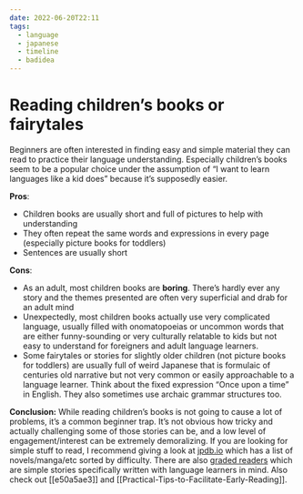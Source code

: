 ```yaml
---
date: 2022-06-20T22:11
tags:
  - language
  - japanese
  - timeline
  - badidea
---
```


# Reading children’s books or fairytales

Beginners are often interested in finding easy and simple material they can read
to practice their language understanding. Especially children’s books seem to be
a popular choice under the assumption of “I want to learn languages like a kid
does” because it’s supposedly easier.

**Pros**:

 * Children books are usually short and full of pictures to help with
   understanding
 * They often repeat the same words and expressions in every page (especially
   picture books for toddlers)
 * Sentences are usually short

**Cons**:

 * As an adult, most children books are **boring**. There’s hardly ever any
   story and the themes presented are often very superficial and drab for an
   adult mind
 * Unexpectedly, most children books actually use very complicated language,
   usually filled with onomatopoeias or uncommon words that are either
   funny-sounding or very culturally relatable to kids but not easy to
   understand for foreigners and adult language learners.
 * Some fairytales or stories for slightly older children (not picture books for
   toddlers) are usually full of weird Japanese that is formulaic of centuries
   old narrative but not very common or easily approachable to a language
   learner. Think about the fixed expression “Once upon a time” in English.
   They also sometimes use archaic grammar structures too.

**Conclusion:** While reading children’s books is not going to cause a lot of
problems, it’s a common beginner trap. It’s not obvious how tricky and actually
challenging some of those stories can be, and a low level of engagement/interest
can be extremely demoralizing. If you are looking for simple stuff to read, I
recommend giving a look at [jpdb.io](https://jpdb.io/) which has a list of
novels/manga/etc sorted by difficulty. There are also [graded readers](https://drive.google.com/file/d/1zgLLtceaQTR0hF8KxE2eiCYNkV0eCrZX/view)
which are simple stories specifically written with language learners in mind.
Also check out  [[e50a5ae3]] and [[Practical-Tips-to-Facilitate-Early-Reading]].
